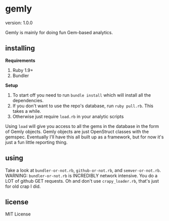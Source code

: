 gemly
=====

version: 1.0.0

Gemly is mainly for doing fun Gem-based analytics.


installing
-----------

**Requirements**

1. Ruby 1.9+
2. Bundler


**Setup**

1. To start off you need to run `bundle install` which will install all the dependencies.
2. If you don't want to use the repo's database, run `ruby pull.rb`. This takes a while.
3. Otherwise just require `load.rb` in your analytic scripts

Using `load` will give you access to all the gems in the database in the form of Gemly objects.
Gemly objects are just OpenStruct classes with the gemspec.
Eventually I'll have this all built up as a framework, but for now it's just a fun little reporting thing.


using
-----

Take a look at `bundler-or-not.rb`, `github-or-not.rb`, and `semver-or-not.rb`.
WARNING: `bundler-or-not.rb` is INCREDIBLY network intensive. You do a LOT of github GET requests.
Oh and don't use `crapy_loader.rb`, that's just for old crap I did.


license
-------

MIT License
